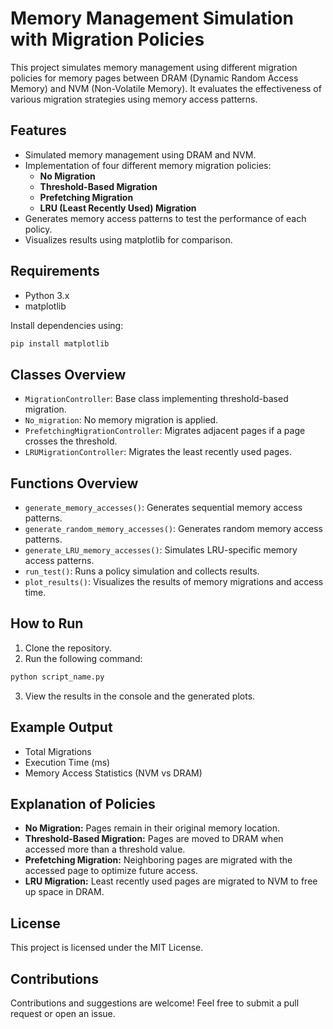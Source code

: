 # Memory Management Simulation with Migration Policies

This project simulates memory management using different migration policies for memory pages between DRAM (Dynamic Random Access Memory) and NVM (Non-Volatile Memory). It evaluates the effectiveness of various migration strategies using memory access patterns.

## Features
- Simulated memory management using DRAM and NVM.
- Implementation of four different memory migration policies:
  - **No Migration**
  - **Threshold-Based Migration**
  - **Prefetching Migration**
  - **LRU (Least Recently Used) Migration**
- Generates memory access patterns to test the performance of each policy.
- Visualizes results using matplotlib for comparison.

## Requirements
- Python 3.x
- matplotlib

Install dependencies using:
```bash
pip install matplotlib
```

## Classes Overview
- `MigrationController`: Base class implementing threshold-based migration.
- `No_migration`: No memory migration is applied.
- `PrefetchingMigrationController`: Migrates adjacent pages if a page crosses the threshold.
- `LRUMigrationController`: Migrates the least recently used pages.

## Functions Overview
- `generate_memory_accesses()`: Generates sequential memory access patterns.
- `generate_random_memory_accesses()`: Generates random memory access patterns.
- `generate_LRU_memory_accesses()`: Simulates LRU-specific memory access patterns.
- `run_test()`: Runs a policy simulation and collects results.
- `plot_results()`: Visualizes the results of memory migrations and access time.

## How to Run
1. Clone the repository.
2. Run the following command:
```bash
python script_name.py
```
3. View the results in the console and the generated plots.

## Example Output
- Total Migrations
- Execution Time (ms)
- Memory Access Statistics (NVM vs DRAM)

## Explanation of Policies
- **No Migration:** Pages remain in their original memory location.
- **Threshold-Based Migration:** Pages are moved to DRAM when accessed more than a threshold value.
- **Prefetching Migration:** Neighboring pages are migrated with the accessed page to optimize future access.
- **LRU Migration:** Least recently used pages are migrated to NVM to free up space in DRAM.

## License
This project is licensed under the MIT License.

## Contributions
Contributions and suggestions are welcome! Feel free to submit a pull request or open an issue.

